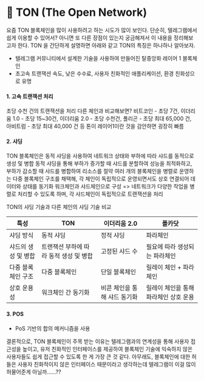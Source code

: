 # 💎 TON (The Open Network)

요즘 TON 블록체인을 많이 사용하려고 하는 시도가 많이 보인다. 단순히, 텔레그램에서 쉽게 이용할 수 있어서? 아니면 또 다른 장점이 있는지 궁금해져서 이 내용을 정리해보고자 한다. TON 을 간단하게 설명하면 아래와 같고 TON의 특징은 하나하나 알아보자.

* 텔레그램 커뮤니티에서 설계한 기술을 사용하여 만들어진 탈중앙화 레이어 1 블록체인
* 초고속 트랜잭션 속도, 낮은 수수료, 사용자 친화적인 애플리케이션, 환경 친화성으로 유명


#### 1. 고속 트랜잭션 처리

초당 수천 건의 트랜잭션을 처리
다른 체인과 비교해보면? 비트코인 - 초당 7건, 이더리움 1.0 - 초당 15~30건, 이더리움 2.0 - 초당 수천건, 폴리곤 - 초당 최대 65,000 건, 아비트럼 - 초당 최대 40,000 건 등
톤이 레이어1이란 것을 감안하면 굉장히 빠름

#### 2. 샤딩

TON 블록체인은 동적 샤딩을 사용하여 네트워크 상태와 부하에 따라 샤드를 동적으로 생성 및 병합
동적 샤딩을 통해 부하가 증가할 때 샤드를 분할하여 성능을 최적화하고, 부하가 감소할 때 샤드를 병합하여 리소스를 절약
여러 개의 블록체인을 병렬로 운영하는 다중 블록체인 구조를 채택해, 각 체인이 독립적으로 운영되면서도 상호 연결되어 데이터와 상태를 동기화
워크체인과 샤드체인으로 구성 => 네트워크가 다양한 작업을 병렬로 처리할 수 있도록 하며, 각 샤드체인이 독립적으로 트랜잭션을 처리

TON의 샤딩 기술과 다른 체인의 샤딩 기술 비교

| 특성 | TON | 이더리움 2.0 | 폴카닷 |
|----------|----------|----------|----------|
| 샤딩 방식 | 동적 샤딩 | 정적 샤딩 | 파라체인 |
| 샤드의 생성 및 병합 | 트랜잭션 부하에 따라 동적 생성 및 병합 | 고정된 샤드 수 | 필요에 따라 생성되는 파라체인 |
| 다중 블록체인 구조 | 다중 블록체인 | 단일 블록체인 | 릴레이 체인 + 파라 체인 |
| 상호 운용성 | 워크체인 간 동기화 | 비콘 체인을 통해 샤드 동기화 | 릴레이 체인을 통해 파라체인 상호 운용 |

#### 3. POS

* PoS 기반의 합의 메커니즘을 사용
 

결론적으로, TON 블록체인이 주목 받는 이유는 텔레그램과의 연계성을 통해 사용자 접근성을 높이고, 유저 친화적인 인터페이스를 제공하여 블록체인 기술에 익숙하지 않은 사용자들도 쉽게 접근할 수 있도록 한 게 가장 큰 것 같다. 아무래도, 블록체인에 대한 허들은 사용자 친화적이지 않은 인터페이스 때문이라고 생각하는데 텔레그램이 이걸 많이 허물어준게 아닐까......??
